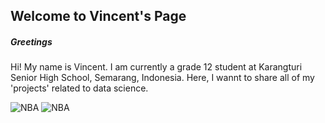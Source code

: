 ## Welcome to Vincent's Page

##### Greetings
Hi!
My name is Vincent.
I am currently a grade 12 student at Karangturi Senior High School, Semarang, Indonesia.
Here, I wannt to share all of my 'projects' related to data science.

![NBA](https://unsplash.com/photos/XmYSlYrupL8)
![NBA](https://www.pinterest.com/pin/627900373033700068/)
